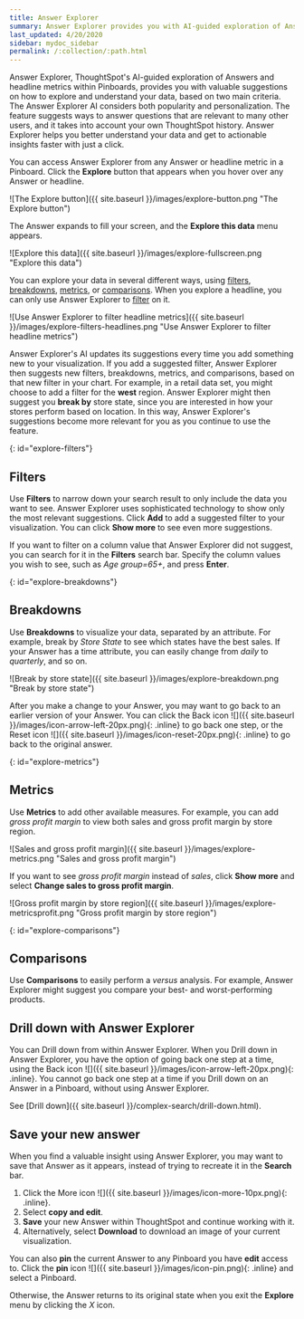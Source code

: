 ```yaml
---
title: Answer Explorer
summary: Answer Explorer provides you with AI-guided exploration of Answers within Pinboards, so you can more easily find valuable and actionable information inside your data.
last_updated: 4/20/2020
sidebar: mydoc_sidebar
permalink: /:collection/:path.html
---
```


Answer Explorer, ThoughtSpot's AI-guided exploration of Answers and headline metrics within Pinboards, provides you with valuable suggestions on how to explore and understand your data, based on two main criteria. The Answer Explorer AI considers both popularity and personalization. The feature suggests ways to answer questions that are relevant to many other users, and it takes into account your own ThoughtSpot history. Answer Explorer helps you better understand your data and get to actionable insights faster with just a click.

You can access Answer Explorer from any Answer or headline metric in a Pinboard. Click the **Explore** button that appears when you hover over any Answer or headline.

![The Explore button]({{ site.baseurl }}/images/explore-button.png "The Explore button")

The Answer expands to fill your screen, and the **Explore this data** menu appears.

![Explore this data]({{ site.baseurl }}/images/explore-fullscreen.png "Explore this data")

You can explore your data in several different ways, using [filters](#explore-filters), [breakdowns](#explore-breakdowns), [metrics](#explore-metrics), or [comparisons](#explore-comparisons). When you explore a headline, you can only use Answer Explorer to [filter](#explore-filters) on it.

![Use Answer Explorer to filter headline metrics]({{ site.baseurl }}/images/explore-filters-headlines.png "Use Answer Explorer to filter headline metrics")

Answer Explorer's AI updates its suggestions every time you add something new to your visualization. If you add a suggested filter, Answer Explorer then suggests new filters, breakdowns, metrics, and comparisons, based on that new filter in your chart. For example, in a retail data set, you might choose to add a filter for the **west** region. Answer Explorer might then suggest you **break by** store state, since you are interested in how your stores  perform based on location. In this way, Answer Explorer's suggestions become more relevant for you as you continue to use the feature.

{: id="explore-filters"}
## Filters
Use **Filters** to narrow down your search result to only include the data you want to see. Answer Explorer uses sophisticated technology to show only the most relevant suggestions. Click **Add** to add a suggested filter to your visualization. You can click **Show more** to see even more suggestions.

If you want to filter on a column value that Answer Explorer did not suggest, you can search for it in the **Filters** search bar. Specify the column values you wish to see, such as *Age group=65+*, and press **Enter**.

{: id="explore-breakdowns"}
## Breakdowns
Use **Breakdowns** to visualize your data, separated by an attribute. For example, break by *Store State* to see which states have the best sales. If your Answer has a time attribute, you can easily change from *daily* to *quarterly*, and so on.

![Break by store state]({{ site.baseurl }}/images/explore-breakdown.png "Break by store state")

After you make a change to your Answer, you may want to go back to an earlier version of your Answer. You can click the Back icon ![]({{ site.baseurl }}/images/icon-arrow-left-20px.png){: .inline} to go back one step, or the Reset icon ![]({{ site.baseurl }}/images/icon-reset-20px.png){: .inline} to go back to the original answer.

{: id="explore-metrics"}
## Metrics
Use **Metrics** to add other available measures. For example, you can add *gross profit margin* to view both sales and gross profit margin by store region.

![Sales and gross profit margin]({{ site.baseurl }}/images/explore-metrics.png "Sales and gross profit margin")

If you want to see *gross profit margin* instead of *sales*, click **Show more** and select **Change sales to gross profit margin**.

![Gross profit margin by store region]({{ site.baseurl }}/images/explore-metricsprofit.png "Gross profit margin by store region")

{: id="explore-comparisons"}
## Comparisons
Use **Comparisons** to easily perform a *versus* analysis. For example, Answer Explorer might suggest you compare your best- and worst-performing products.

## Drill down with Answer Explorer
You can Drill down from within Answer Explorer. When you Drill down in Answer Explorer, you have the option of going back one step at a time, using the Back icon ![]({{ site.baseurl }}/images/icon-arrow-left-20px.png){: .inline}. You cannot go back one step at a time if you Drill down on an Answer in a Pinboard, without using Answer Explorer.

See [Drill down]({{ site.baseurl }}/complex-search/drill-down.html).

## Save your new answer
When you find a valuable insight using Answer Explorer, you may want to save that Answer as it appears, instead of trying to recreate it in the **Search** bar.
1. Click the More icon ![]({{ site.baseurl }}/images/icon-more-10px.png){: .inline}.
2. Select **copy and edit**.
3. **Save** your new Answer within ThoughtSpot and continue working with it.
3. Alternatively, select **Download** to download an image of your current visualization.

You can also **pin** the current Answer to any Pinboard you have **edit** access to. Click the **pin** icon ![]({{ site.baseurl }}/images/icon-pin.png){: .inline} and select a Pinboard.

Otherwise, the Answer returns to its original state when you exit the **Explore** menu by clicking the *X* icon.
